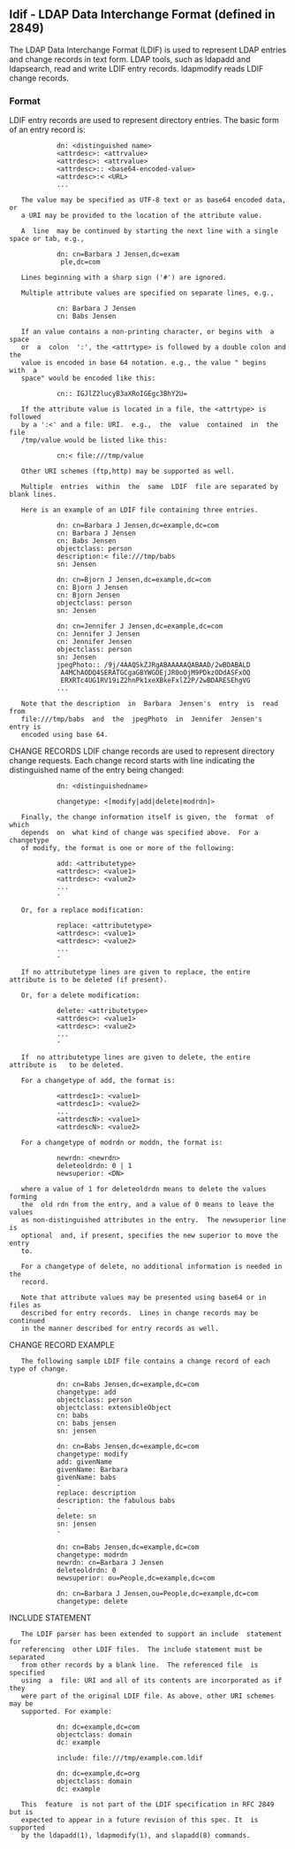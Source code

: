 ## ldif - LDAP Data Interchange Format (defined in 2849)
The  LDAP  Data  Interchange  Format  (LDIF)  is used to represent LDAP  entries and change records in text form. 
LDAP tools, such as ldapadd and  ldapsearch, read  and write LDIF entry records. ldapmodify reads LDIF change records.

### Format
LDIF  entry records are used to represent directory entries.  The basic form of an entry record is:
```
            dn: <distinguished name>
            <attrdesc>: <attrvalue>
            <attrdesc>: <attrvalue>
            <attrdesc>:: <base64-encoded-value>
            <attrdesc>:< <URL>
            ...
```

       The value may be specified as UTF-8 text or as base64 encoded data,  or
       a URI may be provided to the location of the attribute value.

       A  line  may be continued by starting the next line with a single space or tab, e.g.,
```
            dn: cn=Barbara J Jensen,dc=exam
             ple,dc=com
```
       Lines beginning with a sharp sign ('#') are ignored.

       Multiple attribute values are specified on separate lines, e.g.,
```
            cn: Barbara J Jensen
            cn: Babs Jensen
```
       If an value contains a non-printing character, or begins with  a  space
       or  a  colon  ':', the <attrtype> is followed by a double colon and the
       value is encoded in base 64 notation. e.g., the value " begins  with  a
       space" would be encoded like this:
```
            cn:: IGJlZ2lucyB3aXRoIGEgc3BhY2U=
```
       If the attribute value is located in a file, the <attrtype> is followed
       by a ':<' and a file: URI.  e.g.,  the  value  contained  in  the  file
       /tmp/value would be listed like this:
```
            cn:< file:///tmp/value
```            
       Other URI schemes (ftp,http) may be supported as well.

       Multiple  entries  within  the  same  LDIF  file are separated by blank lines.

       Here is an example of an LDIF file containing three entries.
```
            dn: cn=Barbara J Jensen,dc=example,dc=com
            cn: Barbara J Jensen
            cn: Babs Jensen
            objectclass: person
            description:< file:///tmp/babs
            sn: Jensen

            dn: cn=Bjorn J Jensen,dc=example,dc=com
            cn: Bjorn J Jensen
            cn: Bjorn Jensen
            objectclass: person
            sn: Jensen

            dn: cn=Jennifer J Jensen,dc=example,dc=com
            cn: Jennifer J Jensen
            cn: Jennifer Jensen
            objectclass: person
            sn: Jensen
            jpegPhoto:: /9j/4AAQSkZJRgABAAAAAQABAAD/2wBDABALD
             A4MChAODQ4SERATGCgaGBYWGDEjJR0oOjM9PDkzODdASFxOQ
             ERXRTc4UG1RV19iZ2hnPk1xeXBkeFxlZ2P/2wBDARESEhgVG
            ...
```
       Note that the description  in  Barbara  Jensen's  entry  is  read  from
       file:///tmp/babs  and  the  jpegPhoto  in  Jennifer  Jensen's  entry is
       encoded using base 64.

CHANGE RECORDS
       LDIF change records are used to represent  directory  change  requests.
       Each  change  record starts with line indicating the distinguished name
       of the entry being changed:
```
            dn: <distinguishedname>

            changetype: <[modify|add|delete|modrdn]>
```
       Finally, the change information itself is given, the  format  of  which
       depends  on  what kind of change was specified above.  For a changetype
       of modify, the format is one or more of the following:
```
            add: <attributetype>
            <attrdesc>: <value1>
            <attrdesc>: <value2>
            ...
            -
```
       Or, for a replace modification:
```
            replace: <attributetype>
            <attrdesc>: <value1>
            <attrdesc>: <value2>
            ...
            -
```
       If no attributetype lines are given to replace, the entire attribute is to be deleted (if present).

       Or, for a delete modification:
```
            delete: <attributetype>
            <attrdesc>: <value1>
            <attrdesc>: <value2>
            ...
            -
```
       If  no attributetype lines are given to delete, the entire attribute is   to be deleted.

       For a changetype of add, the format is:
```
            <attrdesc1>: <value1>
            <attrdesc1>: <value2>
            ...
            <attrdescN>: <value1>
            <attrdescN>: <value2>
```
       For a changetype of modrdn or moddn, the format is:
```
            newrdn: <newrdn>
            deleteoldrdn: 0 | 1
            newsuperior: <DN>
```
       where a value of 1 for deleteoldrdn means to delete the values  forming
       the  old rdn from the entry, and a value of 0 means to leave the values
       as non-distinguished attributes in the entry.  The newsuperior line  is
       optional  and, if present, specifies the new superior to move the entry
       to.

       For a changetype of delete, no additional information is needed in  the
       record.

       Note that attribute values may be presented using base64 or in files as
       described for entry records.  Lines in change records may be  continued
       in the manner described for entry records as well.

CHANGE RECORD EXAMPLE

       The following sample LDIF file contains a change record of each type of change.
       
```
            dn: cn=Babs Jensen,dc=example,dc=com
            changetype: add
            objectclass: person
            objectclass: extensibleObject
            cn: babs
            cn: babs jensen
            sn: jensen

            dn: cn=Babs Jensen,dc=example,dc=com
            changetype: modify
            add: givenName
            givenName: Barbara
            givenName: babs
            -
            replace: description
            description: the fabulous babs
            -
            delete: sn
            sn: jensen
            -

            dn: cn=Babs Jensen,dc=example,dc=com
            changetype: modrdn
            newrdn: cn=Barbara J Jensen
            deleteoldrdn: 0
            newsuperior: ou=People,dc=example,dc=com

            dn: cn=Barbara J Jensen,ou=People,dc=example,dc=com
            changetype: delete
```

INCLUDE STATEMENT

       The LDIF parser has been extended to support an include  statement  for
       referencing  other LDIF files.  The include statement must be separated
       from other records by a blank line.  The referenced file  is  specified
       using  a  file: URI and all of its contents are incorporated as if they
       were part of the original LDIF file. As above, other URI schemes may be
       supported. For example:
       
```
            dn: dc=example,dc=com
            objectclass: domain
            dc: example

            include: file:///tmp/example.com.ldif

            dn: dc=example,dc=org
            objectclass: domain
            dc: example
```

       This  feature  is not part of the LDIF specification in RFC 2849 but is
       expected to appear in a future revision of this spec. It  is  supported
       by the ldapadd(1), ldapmodify(1), and slapadd(8) commands.
